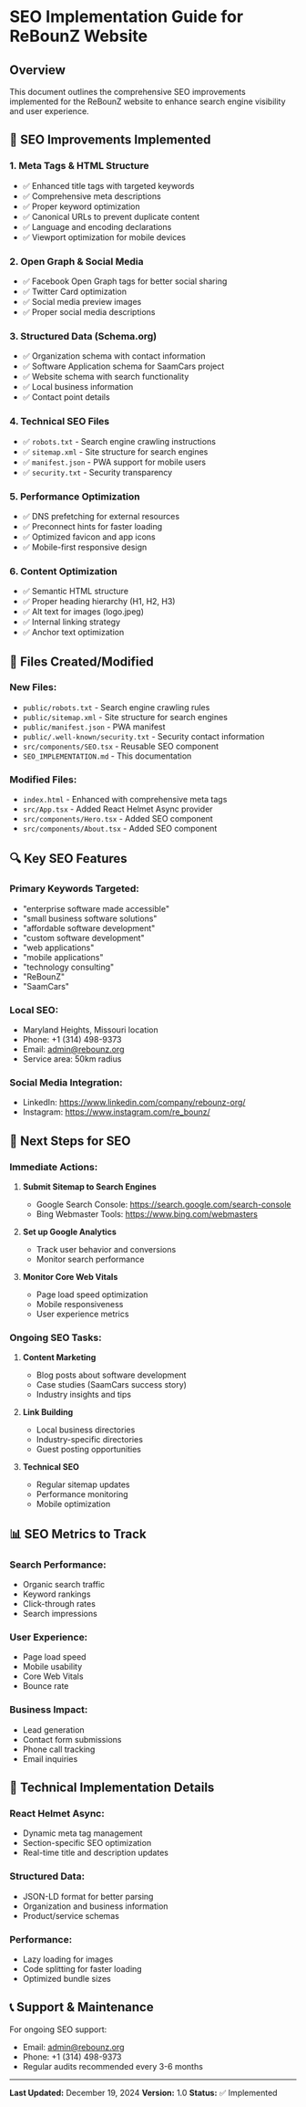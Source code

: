 # SEO Implementation Guide for ReBounZ Website

## Overview
This document outlines the comprehensive SEO improvements implemented for the ReBounZ website to enhance search engine visibility and user experience.

## 🎯 SEO Improvements Implemented

### 1. **Meta Tags & HTML Structure**
- ✅ Enhanced title tags with targeted keywords
- ✅ Comprehensive meta descriptions
- ✅ Proper keyword optimization
- ✅ Canonical URLs to prevent duplicate content
- ✅ Language and encoding declarations
- ✅ Viewport optimization for mobile devices

### 2. **Open Graph & Social Media**
- ✅ Facebook Open Graph tags for better social sharing
- ✅ Twitter Card optimization
- ✅ Social media preview images
- ✅ Proper social media descriptions

### 3. **Structured Data (Schema.org)**
- ✅ Organization schema with contact information
- ✅ Software Application schema for SaamCars project
- ✅ Website schema with search functionality
- ✅ Local business information
- ✅ Contact point details

### 4. **Technical SEO Files**
- ✅ `robots.txt` - Search engine crawling instructions
- ✅ `sitemap.xml` - Site structure for search engines
- ✅ `manifest.json` - PWA support for mobile users
- ✅ `security.txt` - Security transparency

### 5. **Performance Optimization**
- ✅ DNS prefetching for external resources
- ✅ Preconnect hints for faster loading
- ✅ Optimized favicon and app icons
- ✅ Mobile-first responsive design

### 6. **Content Optimization**
- ✅ Semantic HTML structure
- ✅ Proper heading hierarchy (H1, H2, H3)
- ✅ Alt text for images (logo.jpeg)
- ✅ Internal linking strategy
- ✅ Anchor text optimization

## 📁 Files Created/Modified

### New Files:
- `public/robots.txt` - Search engine crawling rules
- `public/sitemap.xml` - Site structure for search engines
- `public/manifest.json` - PWA manifest
- `public/.well-known/security.txt` - Security contact information
- `src/components/SEO.tsx` - Reusable SEO component
- `SEO_IMPLEMENTATION.md` - This documentation

### Modified Files:
- `index.html` - Enhanced with comprehensive meta tags
- `src/App.tsx` - Added React Helmet Async provider
- `src/components/Hero.tsx` - Added SEO component
- `src/components/About.tsx` - Added SEO component

## 🔍 Key SEO Features

### Primary Keywords Targeted:
- "enterprise software made accessible"
- "small business software solutions"
- "affordable software development"
- "custom software development"
- "web applications"
- "mobile applications"
- "technology consulting"
- "ReBounZ"
- "SaamCars"

### Local SEO:
- Maryland Heights, Missouri location
- Phone: +1 (314) 498-9373
- Email: admin@rebounz.org
- Service area: 50km radius

### Social Media Integration:
- LinkedIn: https://www.linkedin.com/company/rebounz-org/
- Instagram: https://www.instagram.com/re_bounz/

## 🚀 Next Steps for SEO

### Immediate Actions:
1. **Submit Sitemap to Search Engines**
   - Google Search Console: https://search.google.com/search-console
   - Bing Webmaster Tools: https://www.bing.com/webmasters

2. **Set up Google Analytics**
   - Track user behavior and conversions
   - Monitor search performance

3. **Monitor Core Web Vitals**
   - Page load speed optimization
   - Mobile responsiveness
   - User experience metrics

### Ongoing SEO Tasks:
1. **Content Marketing**
   - Blog posts about software development
   - Case studies (SaamCars success story)
   - Industry insights and tips

2. **Link Building**
   - Local business directories
   - Industry-specific directories
   - Guest posting opportunities

3. **Technical SEO**
   - Regular sitemap updates
   - Performance monitoring
   - Mobile optimization

## 📊 SEO Metrics to Track

### Search Performance:
- Organic search traffic
- Keyword rankings
- Click-through rates
- Search impressions

### User Experience:
- Page load speed
- Mobile usability
- Core Web Vitals
- Bounce rate

### Business Impact:
- Lead generation
- Contact form submissions
- Phone call tracking
- Email inquiries

## 🔧 Technical Implementation Details

### React Helmet Async:
- Dynamic meta tag management
- Section-specific SEO optimization
- Real-time title and description updates

### Structured Data:
- JSON-LD format for better parsing
- Organization and business information
- Product/service schemas

### Performance:
- Lazy loading for images
- Code splitting for faster loading
- Optimized bundle sizes

## 📞 Support & Maintenance

For ongoing SEO support:
- Email: admin@rebounz.org
- Phone: +1 (314) 498-9373
- Regular audits recommended every 3-6 months

---

**Last Updated:** December 19, 2024
**Version:** 1.0
**Status:** ✅ Implemented 